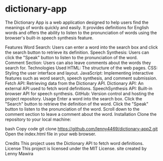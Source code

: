 # dictionary-app
The Dictionary App is a web application designed to help users find the meanings of words quickly and easily. It provides definitions for English words and offers the ability to listen to the pronunciation of words using the browser's built-in speech synthesis feature.

Features
Word Search: Users can enter a word into the search box and click the search button to retrieve its definition.
Speech Synthesis: Users can click the "Speak" button to listen to the pronunciation of the word.
Comment Section: Users can also leave comments about the words they search for.
Technologies Used
HTML: The structure of the web pages.
CSS: Styling the user interface and layout.
JavaScript: Implementing interactive features such as word search, speech synthesis, and comment submission.
Fetch API: Retrieving data from the Dictionary API.
Dictionary API: An external API used to fetch word definitions.
SpeechSynthesis API: Built-in browser API for speech synthesis.
GitHub: Version control and hosting the project repository.
Usage
Enter a word into the search box.
Click the "Search" button to retrieve the definition of the word.
Click the "Speak" button to listen to the pronunciation of the word.
Scroll down to the comment section to leave a comment about the word.
Installation
Clone the repository to your local machine:

bash
Copy code
git clone https://github.com/lenny4469/dictionary-app2.git
Open the index.html file in your web browser.

Credits
This project uses the Dictionary API to fetch word definitions.
License
This project is licensed under the MIT License.
site created by Lenny Mawira
